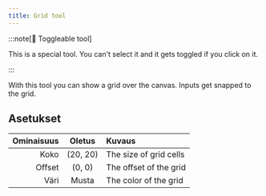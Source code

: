 ```yaml
---
title: Grid tool
---
```


:::note[🔘 Toggleable tool]

This is a special tool.
You can't select it and it gets toggled if you click on it.

:::

With this tool you can show a grid over the canvas.
Inputs get snapped to the grid.

## Asetukset

| Ominaisuus |            Oletus           | Kuvaus                 |
| ---------: | :-------------------------: | :--------------------- |
|       Koko | (20, 20) | The size of grid cells |
|     Offset |  (0, 0)  | The offset of the grid |
|       Väri |            Musta            | The color of the grid  |
